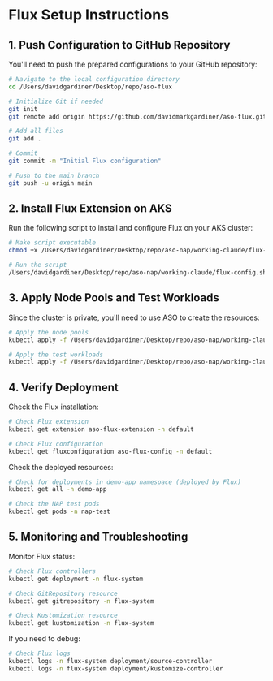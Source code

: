 # Flux Setup Instructions

## 1. Push Configuration to GitHub Repository

You'll need to push the prepared configurations to your GitHub repository:

```bash
# Navigate to the local configuration directory
cd /Users/davidgardiner/Desktop/repo/aso-flux

# Initialize Git if needed
git init
git remote add origin https://github.com/davidmarkgardiner/aso-flux.git

# Add all files
git add .

# Commit
git commit -m "Initial Flux configuration"

# Push to the main branch
git push -u origin main
```

## 2. Install Flux Extension on AKS

Run the following script to install and configure Flux on your AKS cluster:

```bash
# Make script executable
chmod +x /Users/davidgardiner/Desktop/repo/aso-nap/working-claude/flux-config.sh

# Run the script
/Users/davidgardiner/Desktop/repo/aso-nap/working-claude/flux-config.sh
```

## 3. Apply Node Pools and Test Workloads

Since the cluster is private, you'll need to use ASO to create the resources:

```bash
# Apply the node pools
kubectl apply -f /Users/davidgardiner/Desktop/repo/aso-nap/working-claude/node-classes.yaml

# Apply the test workloads
kubectl apply -f /Users/davidgardiner/Desktop/repo/aso-nap/working-claude/nap-test.yaml
```

## 4. Verify Deployment

Check the Flux installation:

```bash
# Check Flux extension
kubectl get extension aso-flux-extension -n default

# Check Flux configuration
kubectl get fluxconfiguration aso-flux-config -n default
```

Check the deployed resources:

```bash
# Check for deployments in demo-app namespace (deployed by Flux)
kubectl get all -n demo-app

# Check the NAP test pods
kubectl get pods -n nap-test
```

## 5. Monitoring and Troubleshooting

Monitor Flux status:

```bash
# Check Flux controllers
kubectl get deployment -n flux-system

# Check GitRepository resource
kubectl get gitrepository -n flux-system

# Check Kustomization resource
kubectl get kustomization -n flux-system
```

If you need to debug:

```bash
# Check Flux logs
kubectl logs -n flux-system deployment/source-controller
kubectl logs -n flux-system deployment/kustomize-controller
```